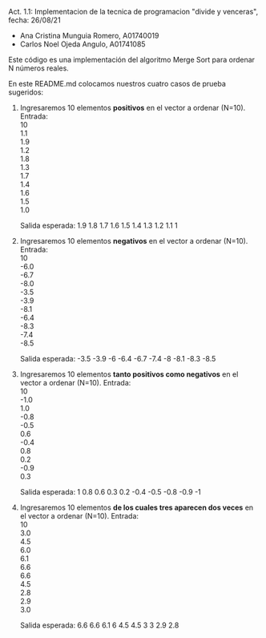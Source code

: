 Act. 1.1: Implementacion de la tecnica de programacion "divide y venceras", fecha: 26/08/21
- Ana Cristina Munguia Romero, A01740019
- Carlos Noel Ojeda Angulo, A01741085


Este código es una implementación del algoritmo Merge Sort para ordenar N números reales.

En este README.md colocamos nuestros cuatro casos de prueba sugeridos:

1. Ingresaremos 10 elementos **positivos** en el vector a ordenar (N=10). Entrada:\
    10\
    1.1\
    1.9\
    1.2\
    1.8\
    1.3\
    1.7\
    1.4\
    1.6\
    1.5\
    1.0
    
    Salida esperada: 1.9 1.8 1.7 1.6 1.5 1.4 1.3 1.2 1.1 1
    
2. Ingresaremos 10 elementos **negativos** en el vector a ordenar (N=10). Entrada:\
    10\
    -6.0\
    -6.7\
    -8.0\
    -3.5\
    -3.9\
    -8.1\
    -6.4\
    -8.3\
    -7.4\
    -8.5

    Salida esperada: -3.5 -3.9 -6 -6.4 -6.7 -7.4 -8 -8.1 -8.3 -8.5

3. Ingresaremos 10 elementos **tanto positivos como negativos** en el vector a ordenar (N=10). Entrada:\
    10\
    -1.0\
    1.0\
    -0.8\
    -0.5\
    0.6\
    -0.4\
    0.8\
    0.2\
    -0.9\
    0.3
    
    Salida esperada: 1 0.8 0.6 0.3 0.2 -0.4 -0.5 -0.8 -0.9 -1

4. Ingresaremos 10 elementos **de los cuales tres aparecen dos veces** en el vector a ordenar (N=10). Entrada:\
    10\
    3.0\
    4.5\
    6.0\
    6.1\
    6.6\
    6.6\
    4.5\
    2.8\
    2.9\
    3.0

    Salida esperada: 6.6 6.6 6.1 6 4.5 4.5 3 3 2.9 2.8
